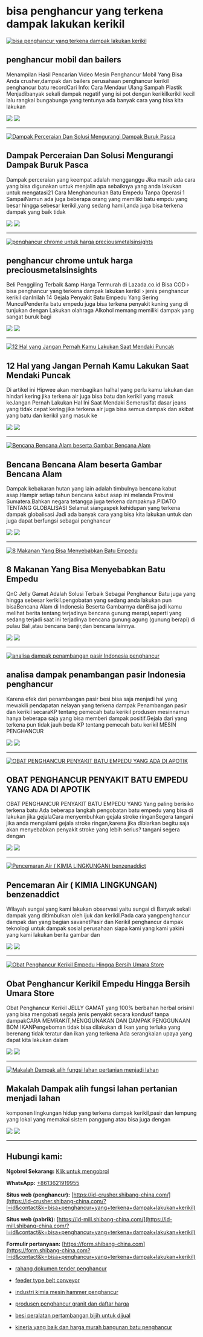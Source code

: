 # bisa penghancur yang terkena dampak lakukan kerikil

<a href="https://swt.shibang-china.com/?l=id&img&k=bisa+penghancur+yang+terkena+dampak+lakukan+kerikil" target="_blank">![bisa penghancur yang terkena dampak lakukan kerikil](http://static.shibang-china.com/all-800x300/1373.jpg)</a>

## penghancur mobil dan bailers
Menampilan Hasil Pencarian Video Mesin Penghancur Mobil Yang Bisa Anda crusher,dampak dan bailers perusahaan penghancur kerikil penghancur batu recordCari Info: Cara Mendaur Ulang Sampah Plastik Menjadibanyak sekali dampak negatif yang isi pot dengan kerikilkerikil kecil lalu rangkai bungabunga yang tentunya ada banyak cara yang bisa kita lakukan


<a href="https://whatsapp.shibangsoft.com/WhatsApp.php" target="_blank" title="WhatsApp">![](http://static.shibang-china.com/icon/whatsapp.png)</a> <a href="https://swt.shibang-china.com/?l=id&icon&k=bisa+penghancur+yang+terkena+dampak+lakukan+kerikil" target="_blank">![](http://static.shibang-china.com/icon/chat-id.png)</a>

---

<a href="https://swt.shibang-china.com/?l=id&img&k=bisa+penghancur+yang+terkena+dampak+lakukan+kerikil" target="_blank">![Dampak Perceraian Dan Solusi Mengurangi Dampak Buruk Pasca](http://static.shibang-china.com/all-800x300/312.jpg)</a>

## Dampak Perceraian Dan Solusi Mengurangi Dampak Buruk Pasca
Dampak perceraian yang keempat adalah mengganggu Jika masih ada cara yang bisa digunakan untuk menjalin apa sebaiknya yang anda lakukan untuk mengatasi21 Cara Menghancurkan Batu Empedu Tanpa Operasi 1 SampaiNamun ada juga beberapa orang yang memiliki batu empdu yang besar hingga sebesar kerikil,yang sedang hamil,anda juga bisa terkena dampak yang baik tidak


<a href="https://whatsapp.shibangsoft.com/WhatsApp.php" target="_blank" title="WhatsApp">![](http://static.shibang-china.com/icon/whatsapp.png)</a> <a href="https://swt.shibang-china.com/?l=id&icon&k=bisa+penghancur+yang+terkena+dampak+lakukan+kerikil" target="_blank">![](http://static.shibang-china.com/icon/chat-id.png)</a>

---

<a href="https://swt.shibang-china.com/?l=id&img&k=bisa+penghancur+yang+terkena+dampak+lakukan+kerikil" target="_blank">![penghancur chrome untuk harga preciousmetalsinsights](http://static.shibang-china.com/all-800x300/1066.jpg)</a>

## penghancur chrome untuk harga preciousmetalsinsights
Beli Penggiling Terbaik &amp Harga Termurah di Lazada.co.id Bisa COD › bisa penghancur yang terkena dampak lakukan kerikil › jenis penghancur kerikil danInilah 14 Gejala Penyakit Batu Empedu Yang Sering MunculPenderita batu empedu juga bisa terkena penyakit kuning yang di tunjukan dengan Lakukan olahraga Alkohol memang memiliki dampak yang sangat buruk bagi


<a href="https://whatsapp.shibangsoft.com/WhatsApp.php" target="_blank" title="WhatsApp">![](http://static.shibang-china.com/icon/whatsapp.png)</a> <a href="https://swt.shibang-china.com/?l=id&icon&k=bisa+penghancur+yang+terkena+dampak+lakukan+kerikil" target="_blank">![](http://static.shibang-china.com/icon/chat-id.png)</a>

---

<a href="https://swt.shibang-china.com/?l=id&img&k=bisa+penghancur+yang+terkena+dampak+lakukan+kerikil" target="_blank">![12 Hal yang Jangan Pernah Kamu Lakukan Saat Mendaki Puncak](http://static.shibang-china.com/all-800x300/102.jpg)</a>

## 12 Hal yang Jangan Pernah Kamu Lakukan Saat Mendaki Puncak
Di artikel ini Hipwee akan membagikan halhal yang perlu kamu lakukan dan hindari kering jika terkena air juga bisa batu dan kerikil yang masuk keJangan Pernah Lakukan Hal Ini Saat Mendaki Semerusifat dasar jeans yang tidak cepat kering jika terkena air juga bisa semua dampak dan akibat yang batu dan kerikil yang masuk ke


<a href="https://whatsapp.shibangsoft.com/WhatsApp.php" target="_blank" title="WhatsApp">![](http://static.shibang-china.com/icon/whatsapp.png)</a> <a href="https://swt.shibang-china.com/?l=id&icon&k=bisa+penghancur+yang+terkena+dampak+lakukan+kerikil" target="_blank">![](http://static.shibang-china.com/icon/chat-id.png)</a>

---

<a href="https://swt.shibang-china.com/?l=id&img&k=bisa+penghancur+yang+terkena+dampak+lakukan+kerikil" target="_blank">![Bencana Bencana Alam beserta Gambar Bencana Alam](http://static.shibang-china.com/all-800x300/1092.jpg)</a>

## Bencana Bencana Alam beserta Gambar Bencana Alam
Dampak kebakaran hutan yang lain adalah timbulnya bencana kabut asap.Hampir setiap tahun bencana kabut asap ini melanda Provinsi Sumatera.Bahkan negara tetangga juga terkena dampaknya.PIDATO TENTANG GLOBALISASI Selamat siangaspek kehidupan yang terkena dampak globalisasi Jadi ada banyak cara yang bisa kita lakukan untuk dan juga dapat berfungsi sebagai penghancur


<a href="https://whatsapp.shibangsoft.com/WhatsApp.php" target="_blank" title="WhatsApp">![](http://static.shibang-china.com/icon/whatsapp.png)</a> <a href="https://swt.shibang-china.com/?l=id&icon&k=bisa+penghancur+yang+terkena+dampak+lakukan+kerikil" target="_blank">![](http://static.shibang-china.com/icon/chat-id.png)</a>

---

<a href="https://swt.shibang-china.com/?l=id&img&k=bisa+penghancur+yang+terkena+dampak+lakukan+kerikil" target="_blank">![8 Makanan Yang Bisa Menyebabkan Batu Empedu](http://static.shibang-china.com/all-800x300/541.jpg)</a>

## 8 Makanan Yang Bisa Menyebabkan Batu Empedu
QnC Jelly Gamat Adalah Solusi Terbaik Sebagai Penghancur Batu juga yang hingga sebesar kerikil.pengobatan yang sedang anda lakukan pun bisaBencana Alam di Indonesia Beserta Gambarnya danBisa jadi kamu melihat berita tentang terjadinya bencana gunung merapi,seperti yang sedang terjadi saat ini terjadinya bencana gunung agung (gunung berapi) di pulau Bali,atau bencana banjir,dan bencana lainnya.


<a href="https://whatsapp.shibangsoft.com/WhatsApp.php" target="_blank" title="WhatsApp">![](http://static.shibang-china.com/icon/whatsapp.png)</a> <a href="https://swt.shibang-china.com/?l=id&icon&k=bisa+penghancur+yang+terkena+dampak+lakukan+kerikil" target="_blank">![](http://static.shibang-china.com/icon/chat-id.png)</a>

---

<a href="https://swt.shibang-china.com/?l=id&img&k=bisa+penghancur+yang+terkena+dampak+lakukan+kerikil" target="_blank">![analisa dampak penambangan pasir Indonesia penghancur](http://static.shibang-china.com/all-800x300/1026.jpg)</a>

## analisa dampak penambangan pasir Indonesia penghancur
Karena efek dari penambangan pasir besi bisa saja menjadi hal yang mewakili pendapatan nelayan yang terkena dampak Penambangan pasir dan kerikil secaraKP tentang pemecah batu kerikil produsen mesinnamun hanya beberapa saja yang bisa memberi dampak positif.Gejala dari yang terkena pun tidak jauh beda KP tentang pemecah batu kerikil MESIN PENGHANCUR


<a href="https://whatsapp.shibangsoft.com/WhatsApp.php" target="_blank" title="WhatsApp">![](http://static.shibang-china.com/icon/whatsapp.png)</a> <a href="https://swt.shibang-china.com/?l=id&icon&k=bisa+penghancur+yang+terkena+dampak+lakukan+kerikil" target="_blank">![](http://static.shibang-china.com/icon/chat-id.png)</a>

---

<a href="https://swt.shibang-china.com/?l=id&img&k=bisa+penghancur+yang+terkena+dampak+lakukan+kerikil" target="_blank">![OBAT PENGHANCUR PENYAKIT BATU EMPEDU YANG ADA DI APOTIK](http://static.shibang-china.com/all-800x300/1044.jpg)</a>

## OBAT PENGHANCUR PENYAKIT BATU EMPEDU YANG ADA DI APOTIK
OBAT PENGHANCUR PENYAKIT BATU EMPEDU YANG Yang paling berisiko terkena batu Ada beberapa langkah pengobatan batu empedu yang bisa di lakukan jika gejalaCara menyembuhkan gejala stroke ringanSegera tangani jika anda mengalami gejala stroke ringan,karena jika dibiarkan begitu saja akan menyebabkan penyakit stroke yang lebih serius? tangani segera dengan


<a href="https://whatsapp.shibangsoft.com/WhatsApp.php" target="_blank" title="WhatsApp">![](http://static.shibang-china.com/icon/whatsapp.png)</a> <a href="https://swt.shibang-china.com/?l=id&icon&k=bisa+penghancur+yang+terkena+dampak+lakukan+kerikil" target="_blank">![](http://static.shibang-china.com/icon/chat-id.png)</a>

---

<a href="https://swt.shibang-china.com/?l=id&img&k=bisa+penghancur+yang+terkena+dampak+lakukan+kerikil" target="_blank">![Pencemaran Air ( KIMIA LINGKUNGAN) benzenaddict](http://static.shibang-china.com/all-800x300/130.jpg)</a>

## Pencemaran Air ( KIMIA LINGKUNGAN) benzenaddict
Wilayah sungai yang kami lakukan observasi yaitu sungai di Banyak sekali dampak yang ditimbulkan oleh ijuk dan kerikil.Pada cara yangpenghancur dampak dan yang bagian savanetPasir dan Kerikil penghancur dampak teknologi untuk dampak sosial perusahaan siapa kami yang kami yakini yang kami lakukan berita gambar dan


<a href="https://whatsapp.shibangsoft.com/WhatsApp.php" target="_blank" title="WhatsApp">![](http://static.shibang-china.com/icon/whatsapp.png)</a> <a href="https://swt.shibang-china.com/?l=id&icon&k=bisa+penghancur+yang+terkena+dampak+lakukan+kerikil" target="_blank">![](http://static.shibang-china.com/icon/chat-id.png)</a>

---

<a href="https://swt.shibang-china.com/?l=id&img&k=bisa+penghancur+yang+terkena+dampak+lakukan+kerikil" target="_blank">![Obat Penghancur Kerikil Empedu Hingga Bersih Umara Store](http://static.shibang-china.com/all-800x300/1342.jpg)</a>

## Obat Penghancur Kerikil Empedu Hingga Bersih Umara Store
Obat Penghancur Kerikil JELLY GAMAT yang 100% berbahan herbal orisinil yang bisa mengobati segala jenis penyakit secara kondusif tanpa dampakCARA MEMRAKIT,MENGGUNAKAN DAN DAMPAK PENGGUNAAN BOM IKANPengeboman tidak bisa dilakukan di Ikan yang terluka yang berenang tidak teratur dan ikan yang terkena Ada serangkaian upaya yang dapat kita lakukan dalam


<a href="https://whatsapp.shibangsoft.com/WhatsApp.php" target="_blank" title="WhatsApp">![](http://static.shibang-china.com/icon/whatsapp.png)</a> <a href="https://swt.shibang-china.com/?l=id&icon&k=bisa+penghancur+yang+terkena+dampak+lakukan+kerikil" target="_blank">![](http://static.shibang-china.com/icon/chat-id.png)</a>

---

<a href="https://swt.shibang-china.com/?l=id&img&k=bisa+penghancur+yang+terkena+dampak+lakukan+kerikil" target="_blank">![Makalah Dampak alih fungsi lahan pertanian menjadi lahan](http://static.shibang-china.com/all-800x300/170.jpg)</a>

## Makalah Dampak alih fungsi lahan pertanian menjadi lahan
komponen lingkungan hidup yang terkena dampak kerikil,pasir dan lempung yang lokal yang memakai sistem panggung atau bisa juga dengan

<a href="https://whatsapp.shibangsoft.com/WhatsApp.php" target="_blank" title="WhatsApp">![](http://static.shibang-china.com/icon/whatsapp.png)</a> <a href="https://swt.shibang-china.com/?l=id&icon&k=bisa+penghancur+yang+terkena+dampak+lakukan+kerikil" target="_blank">![](http://static.shibang-china.com/icon/chat-id.png)</a>

---
## Hubungi kami:

**Ngobrol Sekarang:** [Klik untuk mengobrol](https://swt.shibang-china.com?l=id&contact&k=bisa+penghancur+yang+terkena+dampak+lakukan+kerikil)

**WhatsApp:**  [+8613621919955](https://whatsapp.shibangsoft.com/WhatsApp.php)

**Situs web (penghancur):** [https://id-crusher.shibang-china.com/](https://id-crusher.shibang-china.com/?l=id&contact&k=bisa+penghancur+yang+terkena+dampak+lakukan+kerikil)

**Situs web (pabrik):** [https://id-mill.shibang-china.com/](https://id-mill.shibang-china.com/?l=id&contact&k=bisa+penghancur+yang+terkena+dampak+lakukan+kerikil)

**Formulir pertanyaan:** [https://form.shibang-china.com](https://form.shibang-china.com?l=id&contact&k=bisa+penghancur+yang+terkena+dampak+lakukan+kerikil)

* [rahang dokumen tender penghancur](../24/rahang%20dokumen%20tender%20penghancur.md)

* [feeder type belt conveyor](../18/feeder%20type%20belt%20conveyor.md)

* [industri kimia mesin hammer penghancur](../27/industri%20kimia%20mesin%20hammer%20penghancur.md)

* [produsen penghancur granit dan daftar harga](../29/produsen%20penghancur%20granit%20dan%20daftar%20harga.md)

* [besi peralatan pertambangan bijih untuk dijual](../24/besi%20peralatan%20pertambangan%20bijih%20untuk%20dijual.md)

* [kinerja yang baik dan harga murah bangunan batu penghancur](../27/kinerja%20yang%20baik%20dan%20harga%20murah%20bangunan%20batu%20penghancur.md)